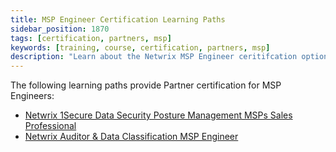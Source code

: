 ```yaml
---
title: MSP Engineer Certification Learning Paths
sidebar_position: 1870
tags: [certification, partners, msp]
keywords: [training, course, certification, partners, msp]
description: "Learn about the Netwrix MSP Engineer ceritifcation options"
---
```


The following learning paths provide Partner certification for MSP Engineers:

* [Netwrix 1Secure Data Security Posture Management MSPs Sales Professional](../sales/1secure-dspm.md)
* [Netwrix Auditor & Data Classification MSP Engineer](./auditor.md)